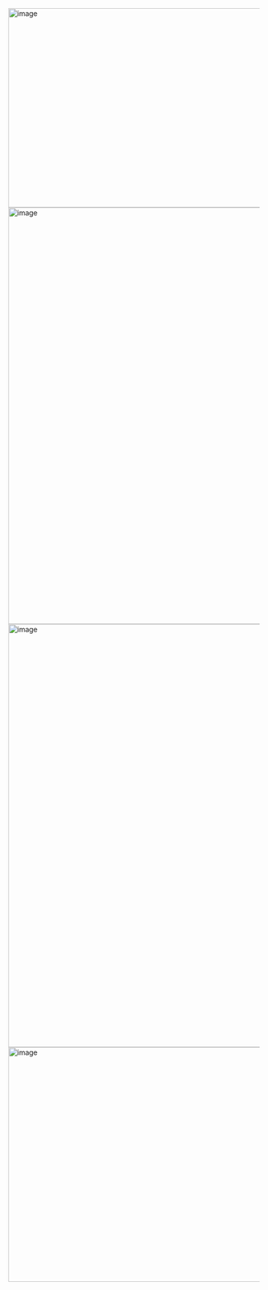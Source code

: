 <img width="901" height="400" alt="image" src="https://github.com/user-attachments/assets/583a4062-3460-4cf0-96b6-2bdf50196ca9" />

<img width="936" height="836" alt="image" src="https://github.com/user-attachments/assets/b7c6d356-eb63-4475-8829-0378fa301bbc" />

<img width="974" height="849" alt="image" src="https://github.com/user-attachments/assets/241d4e60-fe48-441d-b461-ec8ce992c4cb" />

<img width="1072" height="471" alt="image" src="https://github.com/user-attachments/assets/0e6b9da2-ea92-47ba-b27f-d52721624acc" />
